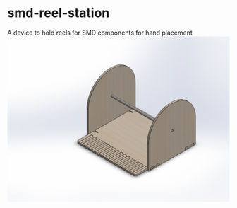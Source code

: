 smd-reel-station
================

A device to hold reels for SMD components for hand placement
![alt tag](https://raw.githubusercontent.com/michaelmoskie/smd-reel-station/master/smd.png)
